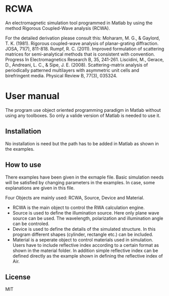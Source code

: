 # RCWA
An electromagnetic simulation tool programmed in Matlab by using the method Rigorous Coupled-Wave analysis (RCWA).

For the detailed derivation please consult this: 
Moharam, M. G., & Gaylord, T. K. (1981). Rigorous coupled-wave analysis of planar-grating diffraction. JOSA, 71(7), 811-818.
Rumpf, R. C. (2011). Improved formulation of scattering matrices for semi-analytical methods that is consistent with convention. Progress In Electromagnetics Research B, 35, 241-261.
Liscidini, M., Gerace, D., Andreani, L. C., & Sipe, J. E. (2008). Scattering-matrix analysis of periodically patterned multilayers with asymmetric unit cells and birefringent media. Physical Review B, 77(3), 035324.

# User manual
The program use object oriented programming paradigm in Matlab without using any toolboxes. So only a valide version of Matlab is needed to use it. 

## Installation
No installation is need but the path has to be added in Matlab as shown in the examples.

## How to use 

There examples  have been given in the exmaple file. Basic simulation needs will be satisfied by changing parameters in the examples. In case, some explanations are given in this file.

Four Objects are mainly used: RCWA, Source, Device and Material.

  - RCWA is the main object to control the RWA calculation engine.
  - Source is used to define the illumination source. Here only plane wave source can be used. The wavelength, polarization and illumination angle can be controled.
  - Device is used to define the details of the simulated structure. In this program different shapes (cylinder, rectangle etc.) can be included.
  - Material is a seperate object to control materials used in simulation. Users have to include reflective index according to a certain format as shown in the material folder. In addition simple reflective index can be defined directly as the example shown in defining the reflective index of Air.

License
----

MIT



